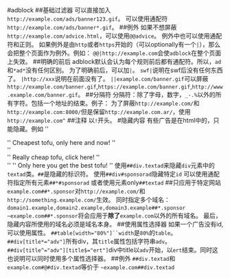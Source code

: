 #adblock
##基础过滤器
可以直接加入`http://example.com/ads/banner123.gif`。
可以使用通配符`http://example.com/ads/banner*.gif`。
##例外
如果不想屏蔽`http://example.com/advice.html`，可以使用`@@advice`。
例外中也可以使用通配符和正则。
如果例外是由`http`或者`https`开始的（可以optionally有一个`|`），那么会把整个页面作为例外。例如：
`@@|http://example.com`会使`adblock`在整个页面上失效。
##明确的前后
adblock默认会认为每个规则前后都有通配符。所以，`ad`和`*ad*`没有任何区别。
为了明确前后，可以加`|`。
`swf|`说明在swf后没有任何东西了。
`|http://xxx`说明在前面没有了。
`||example.com/banner.gif`可以屏蔽`http://example.com/banner.gif`,`https://example.com/banner.gif`,`http://www.example.com/banner.gif`。
##分隔符
分隔符：除了字母，数字，`_-.%`以外的所有字符。包括一个地址的结束。例子：
为了屏蔽`http://example.com/`和`http://example.com:8000/`但是保留`http://example.com.ar/`，使用`http://example.com^`
##注释
以`!`开头。
#隐藏内容
有些广告是在html中的，只能隐藏。例如
'' <div class="textad">
'' Cheapest tofu, only here and now!
'' </div>
'' <div id="sponsorad">
'' Really cheap tofu, click here!
'' </div>
'' <textad>
'' Only here you get the best tofu!
'' </textad>
使用`##div.textad`来隐藏`div`元素中的`textad`类。`##`是隐藏的标识符。
使用`##div#sponsorad`隐藏特定`id`
可以使用通配符指定所有元素`##*#sponsorad`
或者使用元素only`##textad`
##只应用于特定网站
`example.com##*.sponsor`对`http://example.com/`和`http://something.example.com/`生效。
同时指定多个域名：`domain1.example,domain2.example,domain3.example##*.sponsor`
` ~example.com##*.sponsor`将会应用于**除了**`example.com`以外的所有域名。
最后，隐藏内容所使用的域名必须是域名本身。
##使用属性选择器
如果一个广告没有id,可以使用属性。
`##table[width="80%"]``width`是`80%`的`table`。
` ##div[title*="adv"]`所有div，其`title`属性包括字符串`adv`。
`##div[title^="adv"][title$="ert"]`div中title以`adv`开始，以`ert`结束。同时这也说明可以同时使用多个属性选择器。
##例外
`##div.textad`和`example.com#@#div.textad`等价于
`~example.com##div.textad`
